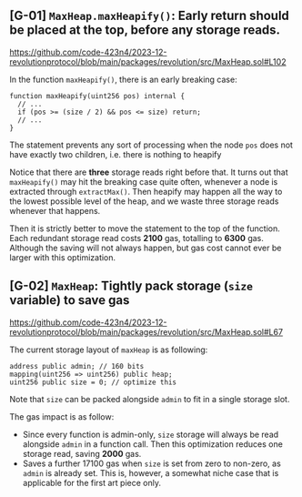 ## [G-01] `MaxHeap.maxHeapify()`: Early return should be placed at the top, before any storage reads.

https://github.com/code-423n4/2023-12-revolutionprotocol/blob/main/packages/revolution/src/MaxHeap.sol#L102

In the function `maxHeapify()`, there is an early breaking case:

```solidity
function maxHeapify(uint256 pos) internal {
  // ...
  if (pos >= (size / 2) && pos <= size) return; 
  // ...
}
```

The statement prevents any sort of processing when the node `pos` does not have exactly two children, i.e. there is nothing to heapify

Notice that there are **three** storage reads right before that. It turns out that `maxHeapify()` may hit the breaking case quite often, whenever a node is extracted through `extractMax()`. Then heapify may happen all the way to the lowest possible level of the heap, and we waste three storage reads whenever that happens.

Then it is strictly better to move the statement to the top of the function. Each redundant storage read costs **2100** gas, totalling to **6300** gas. Although the saving will not always happen, but gas cost cannot ever be larger with this optimization.

## [G-02] `MaxHeap`: Tightly pack storage (`size` variable) to save gas

https://github.com/code-423n4/2023-12-revolutionprotocol/blob/main/packages/revolution/src/MaxHeap.sol#L67

The current storage layout of `maxHeap` is as following:

```solidity
address public admin; // 160 bits
mapping(uint256 => uint256) public heap;
uint256 public size = 0; // optimize this
```

Note that `size` can be packed alongside `admin` to fit in a single storage slot. 

The gas impact is as follow:
- Since every function is admin-only, `size` storage will always be read alongside `admin` in a function call. Then this optimization reduces one storage read, saving **2000** gas.
- Saves a further 17100 gas when `size` is set from zero to non-zero, as `admin` is already set. This is, however, a somewhat niche case that is applicable for the first art piece only.